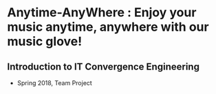 # Anytime-AnyWhere : Enjoy your music anytime, anywhere with our music glove!
## Introduction to IT Convergence Engineering 
* Spring 2018, Team Project


